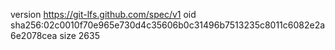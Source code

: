 version https://git-lfs.github.com/spec/v1
oid sha256:02c0010f70e965e730d4c35606b0c31496b7513235c8011c6082e2a6e2078cea
size 2635
